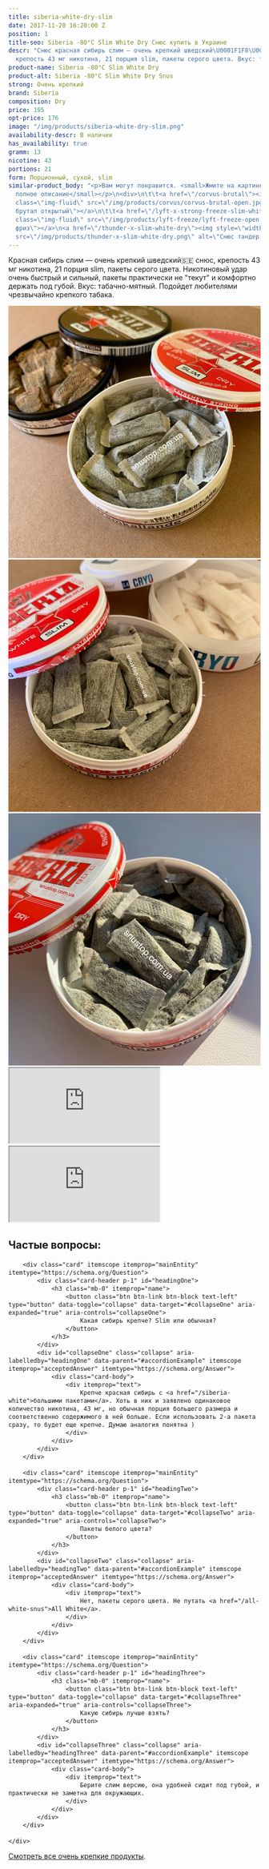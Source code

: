 ```yaml
---
title: siberia-white-dry-slim
date: 2017-11-20 16:20:00 Z
position: 1
title-seo: Siberia -80°C Slim White Dry Снюс купить в Украине
descr: "Снюс красная сибирь слим — очень крепкий шведский\U0001F1F8\U0001F1EA снюс,
  крепость 43 мг никотина, 21 порция slim, пакеты серого цвета. Вкус: табачно-мятный."
product-name: Siberia -80°C Slim White Dry
product-alt: Siberia -80°C Slim White Dry Snus
strong: Очень крепкий
brand: Siberia
composition: Dry
price: 195
opt-price: 176
image: "/img/products/siberia-white-dry-slim.png"
availability-descr: В наличии
has_availability: true
gramm: 13
nicotine: 43
portions: 21
form: Порционный, сухой, slim
similar-product_body: "<p>Вам могут понравится. <small>Жмите на картинки и читайте
  полное описание</small></p>\n<div>\n\t\t<a href=\"/corvus-brutal\"><img style=\"width:32%\"
  class=\"img-fluid\" src=\"/img/products/corvus/corvus-brutal-open.jpg\" alt=\"Корвус
  брутал открытый\"></a>\n\t\t<a href=\"/lyft-x-strong-freeze-slim-white\"><img style=\"width:32%\"
  class=\"img-fluid\" src=\"/img/products/lyft-freeze/lyft-freeze-open.jpg\" alt=\"Лифт
  фриз\"></a>\n<a href=\"/thunder-x-slim-white-dry\"><img style=\"width:32%\" class=\"img-fluid\"
  src=\"/img/products/thunder-x-slim-white-dry.png\" alt=\"Снюс тандер х слим\"></a>\n</div>"
---
```


Красная сибирь слим — очень крепкий шведский🇸🇪 снюс, крепость 43 мг никотина, 21 порция slim, пакеты серого цвета. Никотиновый удар очень быстрый и сильный, пакеты практически не "текут" и комфортно держать под губой. Вкус: табачно-мятный. Подойдет любителями чрезвычайно крепкого табака.

<div class="popup-gallery d-flex mb-3">
	<a class="mr-2" href="/img/products/siberia-white-dry-slim/siberia-slim-open-and-brown.jpg" title="Красная сибирь слим порции, а сзади <a href='/siberia-brown-slim'>коричневая слим</a>"><img class="img-fluid" src="/img/products/siberia-white-dry-slim/siberia-slim-open-and-brown.jpg" alt="Красная сибирь слим"></a>
	<a class="mr-2" href="/img/products/siberia-white-dry-slim/siberia-open-and-cryo.jpg" title="Красная сибирь самый крепкий шведский снюс, на заднем фоне <a href='/g4-cryo-slim-all-white-super-strong'>белый ванильный крио</a>"><img class="img-fluid" src="/img/products/siberia-white-dry-slim/siberia-open-and-cryo.jpg" alt="Красная сибирь слим white dry"></a>
	<a href="/img/products/siberia-white-dry-slim/siberia-white-dry-slim-open-portion.jpg" title="Порции на солнце"><img class="img-fluid" src="/img/products/siberia-white-dry-slim/siberia-white-dry-slim-open-portion.jpg" alt="Красная сибирь слим открытая, порции"></a>
</div>
<div class="embed-responsive embed-responsive-16by9 mb-3">
  <iframe class="embed-responsive-item" src="https://www.youtube.com/embed/eLGv-6hzZ2o" allowfullscreen></iframe>
</div>
<div class="embed-responsive embed-responsive-16by9 mb-3">
  <iframe class="embed-responsive-item" src="https://www.youtube.com/embed/OYQ3cSQTXl8" allowfullscreen></iframe>
</div>

<div class="faq-details mb-2" itemscope itemtype="https://schema.org/FAQPage">
	<h2>Частые вопросы:</h2>
	<div class="accordion" id="accordionExample">

		<div class="card" itemscope itemprop="mainEntity" itemtype="https://schema.org/Question">
			<div class="card-header p-1" id="headingOne">
				<h3 class="mb-0" itemprop="name">
					<button class="btn btn-link btn-block text-left" type="button" data-toggle="collapse" data-target="#collapseOne" aria-expanded="true" aria-controls="collapseOne">
						Какая сибирь крепче? Slim или обычная?
					</button>
				</h3>
			</div>
			<div id="collapseOne" class="collapse" aria-labelledby="headingOne" data-parent="#accordionExample" itemscope itemprop="acceptedAnswer" itemtype="https://schema.org/Answer">
				<div class="card-body">
					<div itemprop="text">
						Крепче красная сибирь с <a href="/siberia-white">большими пакетами</a>. Хоть в них и заявлено одинаковое количество никотина, 43 мг, но обычная порция большего размера и соответственно содержимого в ней больше. Если использовать 2-а пакета сразу, то будет еще крепче. Думаю аналогия понятна )
					</div>
				</div>
			</div>
		</div>

		<div class="card" itemscope itemprop="mainEntity" itemtype="https://schema.org/Question">
			<div class="card-header p-1" id="headingTwo">
				<h3 class="mb-0" itemprop="name">
					<button class="btn btn-link btn-block text-left" type="button" data-toggle="collapse" data-target="#collapseTwo" aria-expanded="true" aria-controls="collapseTwo">
						Пакеты белого цвета?
					</button>
				</h3>
			</div>
			<div id="collapseTwo" class="collapse" aria-labelledby="headingTwo" data-parent="#accordionExample" itemscope itemprop="acceptedAnswer" itemtype="https://schema.org/Answer">
				<div class="card-body">
					<div itemprop="text">
						Нет, пакеты серого цвета. Не путать <a href="/all-white-snus">All White</a>.
					</div>
				</div>
			</div>
		</div>

		<div class="card" itemscope itemprop="mainEntity" itemtype="https://schema.org/Question">
			<div class="card-header p-1" id="headingThree">
				<h3 class="mb-0" itemprop="name">
					<button class="btn btn-link btn-block text-left" type="button" data-toggle="collapse" data-target="#collapseThree" aria-expanded="true" aria-controls="collapseThree">
						Какую сибирь лучше взять?
					</button>
				</h3>
			</div>
			<div id="collapseThree" class="collapse" aria-labelledby="headingThree" data-parent="#accordionExample" itemscope itemprop="acceptedAnswer" itemtype="https://schema.org/Answer">
				<div class="card-body">
					<div itemprop="text">
						Берите слим версию, она удобней сидит под губой, и практически не заметна для окружающих.
					</div>
				</div>
			</div>
		</div>

	</div>
</div>

[Смотреть все очень крепкие продукты](/ultra-strong).